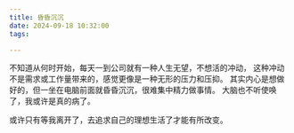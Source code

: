```yaml
---
title: 昏昏沉沉
date: 2024-09-18 10:32:00
tags: 

---
```


不知道从何时开始，每天一到公司就有一种人生无望，不想活的冲动，
这种冲动不是需求或工作量带来的，感觉更像是一种无形的压力和压抑。
其实内心是想做好的，但一坐在电脑前面就昏昏沉沉，很难集中精力做事情。
大脑也不听使唤了，我或许是真的病了。 

或许只有等我离开了，去追求自己的理想生活了才能有所改变。


